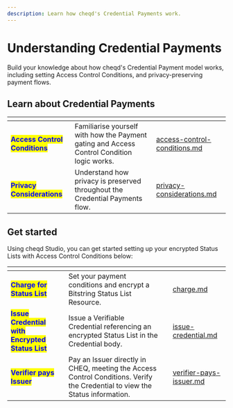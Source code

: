 ```yaml
---
description: Learn how cheqd's Credential Payments work.
---
```


# Understanding Credential Payments

Build your knowledge about how cheqd's Credential Payment model works, including setting Access Control Conditions, and privacy-preserving payment flows.

## Learn about Credential Payments

<table data-card-size="large" data-view="cards"><thead><tr><th></th><th></th><th data-hidden data-card-target data-type="content-ref"></th></tr></thead><tbody><tr><td><mark style="color:blue;"><strong>Access Control Conditions</strong></mark></td><td>Familiarise yourself with how the Payment gating and Access Control Condition logic works.</td><td><a href="access-control-conditions.md">access-control-conditions.md</a></td></tr><tr><td><mark style="color:blue;"><strong>Privacy Considerations</strong></mark></td><td>Understand how privacy is preserved throughout the Credential Payments flow.</td><td><a href="privacy-considerations.md">privacy-considerations.md</a></td></tr></tbody></table>

## Get started

Using cheqd Studio, you can get started setting up your encrypted Status Lists with Access Control Conditions below:

<table data-view="cards"><thead><tr><th></th><th></th><th></th><th data-hidden data-card-target data-type="content-ref"></th></tr></thead><tbody><tr><td><mark style="color:blue;"><strong>Charge for Status List</strong></mark></td><td>Set your payment conditions and encrypt a Bitstring Status List Resource.</td><td></td><td><a href="../charge.md">charge.md</a></td></tr><tr><td><mark style="color:blue;"><strong>Issue Credential with Encrypted Status List</strong></mark></td><td>Issue a Verifiable Credential referencing an encrypted Status List in the Credential body.</td><td></td><td><a href="../issue-credential.md">issue-credential.md</a></td></tr><tr><td><mark style="color:blue;"><strong>Verifier pays Issuer</strong></mark></td><td>Pay an Issuer directly in CHEQ, meeting the Access Control Conditions. Verify the Credential to view the Status information.</td><td></td><td><a href="../verifier-pays-issuer.md">verifier-pays-issuer.md</a></td></tr></tbody></table>
